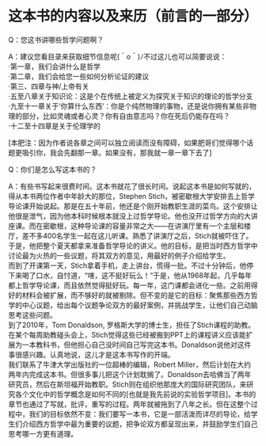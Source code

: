 # 这本书的内容以及来历（前言的一部分）

Q：您这书讲哪些哲学问题啊？

A：建议您看目录来获取细节信息呢\(＾o＾\)ﾉ不过这儿也可以简要说说：   
·第一章，我们会讲什么是哲学   
·第二章，我们会给您一些如何分析论证的建议   
·第三、四章与神/上帝有关   
·五至八章关于知识论：这是个在传统上被定义为探究关于知识的理论的哲学分支   
·九至十一章关于‘你算什么东西’：你是个纯然物理的事物，还是说你拥有某些非物理的部分，比如灵魂或者心灵？你有自由意志吗？你在死后仍能存在吗？   
·十二至十四章是关于伦理学的

\[本肥注：因为作者说各章之间可以独立阅读而没有障碍，如果肥哥们觉得哪个话题更吸引你，我会先翻那一章。如果没有，那我就一章一章下去了\]

Q：你们是怎么写这本书的？ 

A：有些书写起来很费时间。这本书就花了很长时间。说起这本书是如何写就的，得从本书两位作者中年龄大的那位，Stephen Stich，被密歇根大学安排去上哲学导论课开始说起。那是在五十年前，他还是个刚开始教职生涯的菜鸟。这个安排让他很是泄气，因为他本科时候根本就没上过哲学导论。他也没开过哲学方向的大讲座课。而在密歇根，这种导论课的容量非常之大——在讲演厅里有一个主层和楼厅，差不多400名学生一起在这儿听课。熟悉了讲演厅之后，Stich就被吓住了。于是，他把整个夏天都拿来准备哲学导论的讲义。他的目标，是把当时西方哲学中讨论最为火热的一些议题，将其双方的意见，用最好的例子介绍给学生。   
而到了开课第一天，Stich拿着手机，走上讲台，慌得一批。不过十分钟后，他停下来喝了口水，自忖道，“嗐，这不挺好玩么！”于是，他从1968年起，几乎每年都上哲学导论课，而且依然觉得挺好玩。每一年，这门课都会进化一些。之前用得好的材料会被扩展，而不够好的就被剔除。但不变的是它的目标：聚焦那些西方哲学的中心议题，给出每个议题争论双方的最好案例，并挑战学生，让他们自己动脑思考这些问题。   
到了2010年，Tom Donaldson, 罗格斯大学的博士生，担任了Stich课程的助教。在某个每周助教碰头会上，Stich觉得这些已经被搬到PPT上的课程讲义应该能扩展为一本教科书，但他担心自己没时间自己写完这本书。Donaldson说他对这件事很感兴趣。认真地说，这儿才是这本书写作的开端。   
我们联系了牛津大学出版社的一位超棒的编辑，Robert Miller，然后计划在大约两年内完成这本书。但很多事儿把这个计划耽搁了。Donaldson去哈佛当了两年研究员，然后在斯坦福开始教职。Stich则在组织他那庞大的国际研究团队，来研究各个文化中的哲学概念是如何不同的\[也就是我先前说的实验哲学项目\]。本书的章节也通过了写就，批评，重写的过程。两年就被拖到了八年之长。但在这整个过程中，我们的目标依然不变：我们要写一本书，它是一部活泼而详尽的导论，给学生们介绍西方哲学中最为重要的议题，把争论双方都呈现出来，并鼓励学生们自己思考哪一方更有道理。

